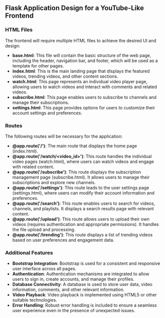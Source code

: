 ## Flask Application Design for a YouTube-Like Frontend

### HTML Files

The frontend will require multiple HTML files to achieve the desired UI and design:

- **base.html**: This file will contain the basic structure of the web page, including the header, navigation bar, and footer, which will be used as a template for other pages.
- **index.html**: This is the main landing page that displays the featured videos, trending videos, and other content sections.
- **watch.html**: This page represents an individual video player page, allowing users to watch videos and interact with comments and related videos.
- **subscribe.html**: This page enables users to subscribe to channels and manage their subscriptions.
- **settings.html**: This page provides options for users to customize their account settings and preferences.

### Routes

The following routes will be necessary for the application:

- **@app.route('/')**: The main route that displays the home page (index.html).
- **@app.route('/watch/<video_id>')**: This route handles the individual video pages (watch.html), where users can watch videos and engage with related content.
- **@app.route('/subscribe')**: This route displays the subscription management page (subscribe.html). It allows users to manage their subscriptions and explore new channels.
- **@app.route('/settings')**: This route leads to the user settings page (settings.html), where users can modify their account information and preferences.
- **@app.route('/search')**: This route enables users to search for videos, channels, and playlists. It displays a search results page with relevant content.
- **@app.route('/upload')**: This route allows users to upload their own videos (requires authentication and appropriate permissions). It handles the file upload and processing.
- **@app.route('/trending')**: This route displays a list of trending videos based on user preferences and engagement data.

### Additional Features

- **Bootstrap Integration**: Bootstrap is used for a consistent and responsive user interface across all pages.
- **Authentication**: Authentication mechanisms are integrated to allow users to sign in, create accounts, and manage their profiles.
- **Database Connectivity**: A database is used to store user data, video information, comments, and other relevant information.
- **Video Playback**: Video playback is implemented using HTML5 or other suitable technologies.
- **Error Handling**: Robust error handling is included to ensure a seamless user experience even in the presence of unexpected issues.